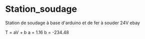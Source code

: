 # Station_soudage
Station de soudage à base d'arduino et de fer à souder 24V ebay


T = aV + b 
a = 1.16
b = -234.48
